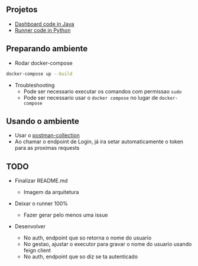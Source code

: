## Projetos

- [Dashboard code in Java](https://github.com/kielsonzinn/Dashboard-gestao-API)
- [Runner code in Python](https://github.com/andreruizrt/automatic-code-review-dashboard-runner/tree/kafka_consumer)

## Preparando ambiente

- Rodar docker-compose
```sh
docker-compose up --build
```

- Troubleshooting
    - Pode ser necessario executar os comandos com permissao `sudo`
    - Pode ser necessario usar o `docker compose` no lugar de `docker-compose`

## Usando o ambiente

- Usar o [postman-collection](https://github.com/andreruizrt/acr-gateway/blob/main/DashboardRequest.postman_collection.json)
- Ao chamar o endpoint de Login, já ira setar automaticamente o token para as proximas requests

## TODO

-  Finalizar README.md
    - Imagem da arquitetura

- Deixar o runner 100%
    - Fazer gerar pelo menos uma issue

- Desenvolver
    - No auth, endpoint que so retorna o nome do usuario
    - No gestao, ajustar o executor para gravar o nome do usuario usando feign client
    - No auth, endpoint que so diz se ta autenticado    
